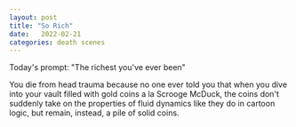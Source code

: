 ```yaml
---
layout: post
title: "So Rich"
date:   2022-02-21
categories: death scenes
---
```

Today's prompt: "The richest you've ever been"

You die from head trauma because no one ever told you that when you dive into your vault filled with gold coins a la Scrooge McDuck, the coins don't suddenly take on the properties of fluid dynamics like they do in cartoon logic, but remain, instead, a pile of solid coins.

